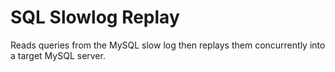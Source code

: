# SQL Slowlog Replay

Reads queries from the MySQL slow log then replays them concurrently into a target MySQL server.
